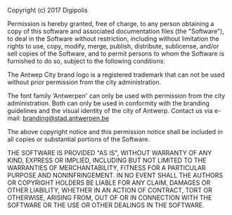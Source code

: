 Copyright (c) 2017 Digipolis

Permission is hereby granted, free of charge, to any person obtaining a copy
of this software and associated documentation files (the "Software"), to deal
in the Software without restriction, including without limitation the rights
to use, copy, modify, merge, publish, distribute, sublicense, and/or sell
copies of the Software, and to permit persons to whom the Software is
furnished to do so, subject to the following conditions:

The Antwep City brand logo is a registered trademark that can not be used
without prior permission from the city administration.

The font family ‘Antwerpen' can only be used with permission from the city
administration. Both can only be used in conformity with the branding
guidelines and the visual identity of the city of Antwerp. Contact us via
e-mail: branding@stad.antwerpen.be

The above copyright notice and this permission notice shall be included in all
copies or substantial portions of the Software.

THE SOFTWARE IS PROVIDED "AS IS", WITHOUT WARRANTY OF ANY KIND, EXPRESS OR
IMPLIED, INCLUDING BUT NOT LIMITED TO THE WARRANTIES OF MERCHANTABILITY,
FITNESS FOR A PARTICULAR PURPOSE AND NONINFRINGEMENT. IN NO EVENT SHALL THE
AUTHORS OR COPYRIGHT HOLDERS BE LIABLE FOR ANY CLAIM, DAMAGES OR OTHER
LIABILITY, WHETHER IN AN ACTION OF CONTRACT, TORT OR OTHERWISE, ARISING FROM,
OUT OF OR IN CONNECTION WITH THE SOFTWARE OR THE USE OR OTHER DEALINGS IN THE
SOFTWARE.
